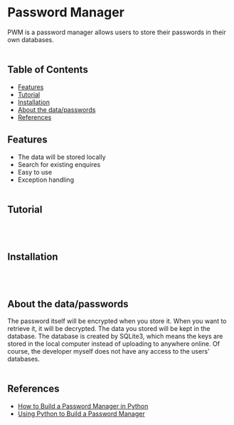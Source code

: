 # Password Manager
PWM is a password manager allows users to store their passwords in their own databases.
<br></br>
## Table of Contents
- [Features](Features)
- [Tutorial](Tutorial)
- [Installation](Installation)
- [About the data/passwords](About-the-data/passwords)
- [References](References)
## Features
- The data will be stored locally
- Search for existing enquires
- Easy to use
- Exception handling
<br></br>
## Tutorial
<br></br>
## Installation
<br></br>
## About the data/passwords
The password itself will be encrypted when you store it. When you want to retrieve it, it will be decrypted. The data you stored will be kept in the database. The database is created by SQLite3, which means the keys are stored in the local computer instead of uploading to anywhere online. Of course, the developer myself does not have any access to the users' databases.
<br></br>
## References
- [How to Build a Password Manager in Python](https://thepythoncode.com/article/build-a-password-manager-in-python)
- [Using Python to Build a Password Manager](https://medium.com/@bikumandlasatwik/using-python-to-build-a-password-manager-66fcf1829081)
